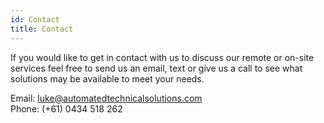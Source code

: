 ```yaml
---
id: Contact
title: Contact
---
```


If you would like to get in contact with us to discuss our remote or on-site services feel free to send us an email, text or give us a call to see what solutions may be available to meet your needs.

Email: luke@automatedtechnicalsolutions.com<br/>
Phone: (+61) 0434 518 262

